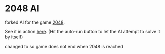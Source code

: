 # 2048 AI

forked AI for the game [2048](https://github.com/gabrielecirulli/2048).

See it in action [here](http://arturh85.github.io/2048-AI/). (Hit the auto-run button to let the AI attempt to solve it by itself)

changed to so game does not end when 2048 is reached